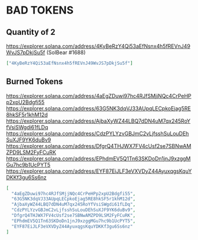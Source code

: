 # BAD TOKENS

## Quantity of 2

https://explorer.solana.com/address/4KyBeRzY4Qi53aEfNsnx4h5fREVnJ49WvJS7pDkjSu5f (SolBear #1688)

```json
["4KyBeRzY4Qi53aEfNsnx4h5fREVnJ49WvJS7pDkjSu5f"]
```

## Burned Tokens

https://explorer.solana.com/address/4aEgZDuwi97hc4RJfSMjjNQc4CrPeHPp2xpU2Bdgfi55
https://explorer.solana.com/address/63G5NK3dqVJ33AUpqLECpkoEjag5RE8hkSF5r1khM12d
https://explorer.solana.com/address/AjbaXyWZ44LBQ7dDN4uM7qx245RoYfVsiSWgdi61fLDq
https://explorer.solana.com/address/CdzPYLYzvGBJmC2vLjfsshSuLouDEhSuXJF9YK6duBv9
https://explorer.solana.com/address/DfgrQ4THJWX7FV4cUsf2se7SBNwAMZPD9LSM2FyFCuRK
https://explorer.solana.com/address/EPhdmEV5Q1Tn63SKDoDn1jnJ9xzggMGu7hc9b1UcPYT5
https://explorer.solana.com/address/EYF87EiJLF3eVXVDyZ44AyuxqgsKquYDKKf3gu6Ss6nz

```json
[
  "4aEgZDuwi97hc4RJfSMjjNQc4CrPeHPp2xpU2Bdgfi55",
  "63G5NK3dqVJ33AUpqLECpkoEjag5RE8hkSF5r1khM12d",
  "AjbaXyWZ44LBQ7dDN4uM7qx245RoYfVsiSWgdi61fLDq",
  "CdzPYLYzvGBJmC2vLjfsshSuLouDEhSuXJF9YK6duBv9",
  "DfgrQ4THJWX7FV4cUsf2se7SBNwAMZPD9LSM2FyFCuRK",
  "EPhdmEV5Q1Tn63SKDoDn1jnJ9xzggMGu7hc9b1UcPYT5",
  "EYF87EiJLF3eVXVDyZ44AyuxqgsKquYDKKf3gu6Ss6nz"
]
```
